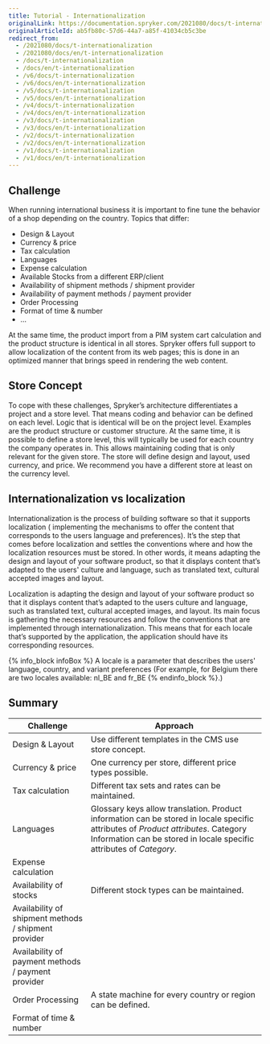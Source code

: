 ```yaml
---
title: Tutorial - Internationalization
originalLink: https://documentation.spryker.com/2021080/docs/t-internationalization
originalArticleId: ab5fb80c-57d6-44a7-a85f-41034cb5c3be
redirect_from:
  - /2021080/docs/t-internationalization
  - /2021080/docs/en/t-internationalization
  - /docs/t-internationalization
  - /docs/en/t-internationalization
  - /v6/docs/t-internationalization
  - /v6/docs/en/t-internationalization
  - /v5/docs/t-internationalization
  - /v5/docs/en/t-internationalization
  - /v4/docs/t-internationalization
  - /v4/docs/en/t-internationalization
  - /v3/docs/t-internationalization
  - /v3/docs/en/t-internationalization
  - /v2/docs/t-internationalization
  - /v2/docs/en/t-internationalization
  - /v1/docs/t-internationalization
  - /v1/docs/en/t-internationalization
---
```


<!--used to be: http://spryker.github.io/tutorials/zed/internationalization/-->
## Challenge
When running international business it is important to fine tune the behavior of a shop depending on the country. Topics that differ:

* Design &amp; Layout
* Currency &amp; price
* Tax calculation
* Languages
* Expense calculation
* Available Stocks from a different ERP/client
* Availability of shipment methods / shipment provider
* Availability of payment methods / payment provider
* Order Processing
* Format of time &amp; number
* …

At the same time, the product import from a PIM system cart calculation and the product structure is identical in all stores. Spryker offers full support to allow localization of the content from its web pages; this is done in an optimized manner that brings speed in rendering the web content.

## Store Concept
To cope with these challenges, Spryker’s architecture differentiates a project and a store level. That means coding and behavior can be defined on each level. Logic that is identical will be on the project level. Examples are the product structure or customer structure. At the same time, it is possible to define a store level, this will typically be used for each country the company operates in. This allows maintaining coding that is only relevant for the given store. The store will define design and layout, used currency, and price. We recommend you have a different store at least on the currency level.

## Internationalization vs localization
Internationalization is the process of building software so that it supports localization ( implementing the mechanisms to offer the content that corresponds to the users language and preferences). It’s the step that comes before localization and settles the conventions where and how the localization resources must be stored. In other words, it means adapting the design and layout of your software product, so that it displays content that’s adapted to the users' culture and language, such as translated text, cultural accepted images and layout.

Localization is adapting the design and layout of your software product so that it displays content that’s adapted to the users culture and language, such as translated text, cultural accepted images, and layout. Its main focus is gathering the necessary resources and follow the conventions that are implemented through internationalization. This means that for each locale that’s supported by the application, the application should have its corresponding resources.

{% info_block infoBox %}
A locale is a parameter that describes the users' language, country, and variant preferences (For example, for Belgium there are two locales available: nl_BE and fr_BE
{% endinfo_block %}.)

## Summary

| Challenge | Approach |
| --- | --- |
| Design &amp; Layout | Use different templates in the CMS use store concept. |
| Currency &amp; price | One currency per store, different price types possible. |
| Tax calculation | Different tax sets and rates can be maintained. |
| Languages | Glossary keys allow translation. Product information can be stored in locale specific attributes of *Product attributes*. Category Information can be stored in locale specific attributes of *Category*. |
| Expense calculation |  |
| Availability of stocks | Different stock types can be maintained. |
| Availability of shipment methods / shipment provider |  |
| Availability of payment methods / payment provider |  |
| Order Processing | A state machine for every country or region can be defined. |
| Format of time &amp; number |  |
